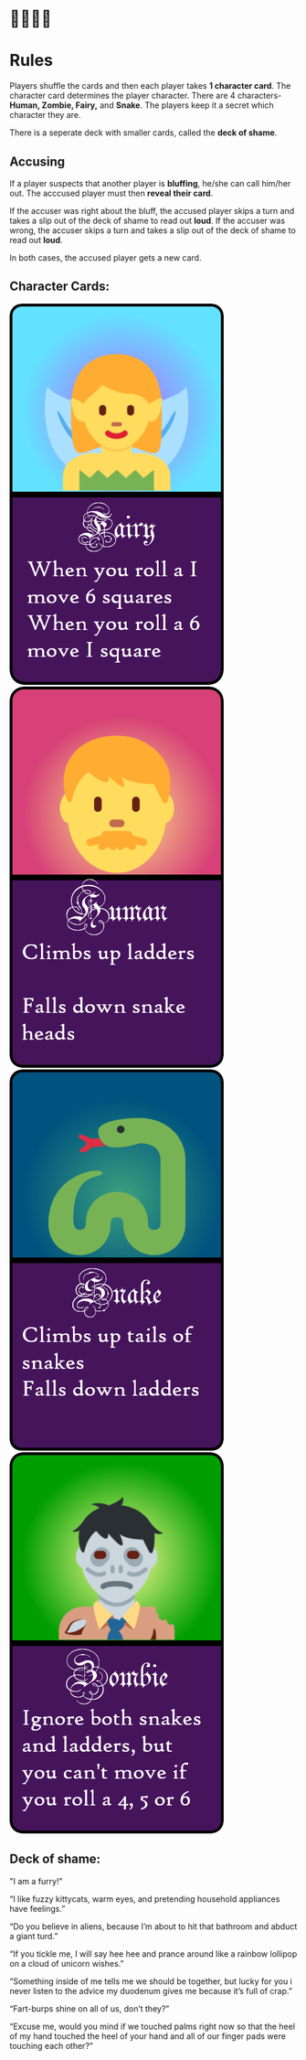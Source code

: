 # 🧚👨🐍🧟
# Rules
Players shuffle the cards and then each player takes **1 character card**. The character card determines the player character. There are 4 characters- **Human, Zombie, Fairy,** and **Snake**. The players keep it a secret which character they are.

There is a seperate deck with smaller cards, called the **deck of shame**.

## Accusing
If a player suspects that another player is **bluffing**, he/she can call him/her out. The acccused player must then **reveal their card**.

If the accuser was right about the bluff, the accused player skips a turn and takes a slip out of the deck of shame to read out **loud**.
If the accuser was wrong, the accuser skips a turn and takes a slip out of the deck of shame to read out **loud**.

In both cases, the accused player gets a new card.

## Character Cards:
![f](fairy.png)
![m](man.png)
![s](snek.png)
![z](zombie.png)

## Deck of shame:

"I am a furry!"

“I like fuzzy kittycats, warm eyes, and pretending household appliances have feelings.”

“Do you believe in aliens, because I’m about to hit that bathroom and abduct a giant turd.”

“If you tickle me, I will say hee hee and prance around like a rainbow lollipop on a cloud of unicorn wishes.”

“Something inside of me tells me we should be together, but lucky for you i never listen to the advice my duodenum gives me because it’s full of crap.”

“Fart-burps shine on all of us, don’t they?”

“Excuse me, would you mind if we touched palms right now so that the heel of my hand touched the heel of your hand and all of our finger pads were touching each other?”
